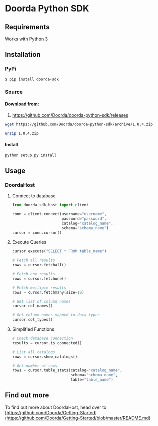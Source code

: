 # Doorda Python SDK

## Requirements

Works with Python 3

## Installation

### PyPi
```bash
$ pip install doorda-sdk
```

### Source
#### Download from:
1) https://github.com/Doorda/doorda-python-sdk/releases

```bash
wget https://github.com/Doorda/doorda-python-sdk/archive/1.0.4.zip

unzip 1.0.4.zip

```
#### Install
```bash
python setup.py install
```

## Usage

### DoordaHost

1) Connect to database
    ```python
    from doorda_sdk.host import client

    conn = client.connect(username="username",
                          password="password",
                          catalog="catalog_name",
                          schema="schema_name")
    cursor = conn.cursor()
    ```

2) Execute Queries
    ```python
    cursor.execute("SELECT * FROM table_name")
    
    # Fetch all results
    rows = cursor.fetchall()
    
    # Fetch one results
    rows = cursor.fetchone()
    
    # Fetch multiple results
    rows = cursor.fetchmany(size=10)
    
    # Get list of column names
    cursor.col_names()
    
    # Get column names mapped to data types
    cursor.col_types()
    ```

3) Simplified Functions

    ```python
    # Check database connection
    results = cursor.is_connected()
    
    # List all catalogs
    rows = cursor.show_catalogs()
    
    # Get number of rows
    rows = cursor.table_stats(catalog="catalog_name", 
                              schema="schema_name",
                              table="table_name")
    ```

## Find out more

To find out more about DoordaHost, head over to [https://github.com/Doorda/Getting-Started](https://github.com/Doorda/Getting-Started/blob/master/README.md)
